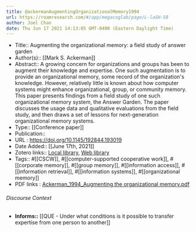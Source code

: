 ```yaml
---
title: @ackermanAugmentingOrganizationalMemory1994
url: https://roamresearch.com/#/app/megacoglab/page/L-laSH-S8
author: Joel Chan
date: Thu Jun 17 2021 14:13:05 GMT-0400 (Eastern Daylight Time)
---
```


- Title:: Augmenting the organizational memory: a field study of answer garden
- Author(s):: [[Mark S. Ackerman]]
- Abstract:: A growing concern for organizations and groups has been to augment their knowledge and expertise. One such augmentation is to provide an organizational memory, some record of the organization's knowledge. However, relatively little is known about how computer systems might enhance organizational, group, or community memory. This paper presents findings from a field study of one such organizational memory system, the Answer Garden. The paper discusses the usage data and qualitative evaluations from the field study, and then draws a set of lessons for next-generation organizational memory systems.
- Type:: [[Conference paper]]
- Publication::
- URL : https://doi.org/10.1145/192844.193019
- Date Added:: [[June 17th, 2021]]
- Zotero links:: [Local library](zotero://select/library/items/ARTQEC5F), [Web library](https://www.zotero.org/users/2451508/items/ARTQEC5F)
- Tags:: #[[CSCW]], #[[computer-supported cooperative work]], #[[corporate memory]], #[[group memory]], #[[information access]], #[[information retrieval]], #[[information systems]], #[[organizational memory]]
- PDF links : [Ackerman_1994_Augmenting the organizational memory.pdf](zotero://open-pdf/library/items/U9JC9QLK)

###### Discourse Context

- **Informs::** [[QUE - Under what conditions is it possible to transfer expertise from one person to another]]

